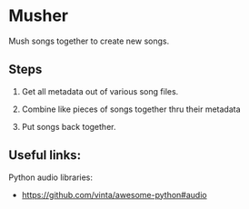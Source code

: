 # Musher
Mush songs together to create new songs.

## Steps

1. Get all metadata out of various song files.

2. Combine like pieces of songs together thru their metadata

3. Put songs back together.

## Useful links:

Python audio libraries:

* https://github.com/vinta/awesome-python#audio
